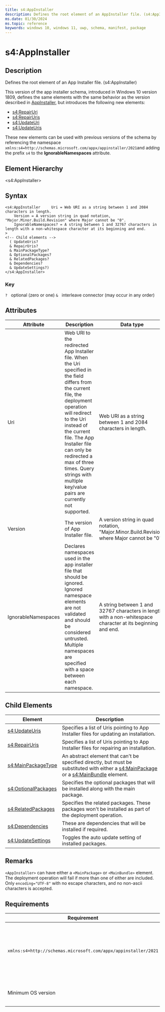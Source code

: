 ```yaml
---
title: s4:AppInstaller
description: Defines the root element of an AppInstaller file. (s4:AppInstaller)
ms.date: 01/30/2024
ms.topic: reference
keywords: windows 10, windows 11, uwp, schema, manifest, package 
---
```


# s4:AppInstaller

## Description

Defines the root element of an App Installer file. (s4:AppInstaller)

This version of the app installer schema, introduced in Windows 10 version 1809, defines the same elements with the same behavior as the version described in [AppInstaller](element-appinstaller.md), but introduces the following new elements:

* [s4:RepairUri](element-s4-repairuri.md)
* [s4:RepairUris](element-s4-repairuris.md)
* [s4:UpdateUri](element-s4-updateuri.md)
* [s4:UpdateUris](element-s4-updateuris.md)

These new elements can be used with previous versions of the schema by referencing the namespace `xmlns:s4=http://schemas.microsoft.com/appx/appinstaller/2021`and adding the prefix `s4` to the **IgnorableNamespaces** attribute.


## Element Hierarchy

&lt;s4:AppInstaller&gt;

## Syntax

```syntax
<s4:AppInstaller     Uri = Web URI as a string between 1 and 2084 characters in length.
    Version = A version string in quad notation, "Major.Minor.Build.Revision" where Major cannot be "0".
    IgnorableNamespaces? = A string between 1 and 32767 characters in length with a non-whitespace character at its beginning and end.
>
<!-- Child elements -->
  ( UpdateUris?
  & RepairUris?
  & MainPackageType?
  & OptionalPackages?
  & RelatedPackages?
  & Dependencies?
  & UpdateSettings?)
</s4:AppInstaller>
```

### Key

`?`   optional (zero or one)
`&`   interleave connector (may occur in any order)


## Attributes

| Attribute | Description | Data type | Required |
| -----------| -------------| -----------| ----------|
| Uri | Web URI to the redirected App Installer file. When the Uri specified in the field differs from the current file, the deployment operation will redirect to the Uri instead of the current file. The App Installer file can only be redirected a max of three times. Query strings with multiple key/value pairs are currently not supported. | Web URI as a string between 1 and 2084 characters in length.| Yes |
| Version | The version of App Installer file. | A version string in quad notation, "Major.Minor.Build.Revision" where Major cannot be "0".| Yes |
| IgnorableNamespaces | Declares namespaces used in the app installer file that should be ignored. Ignored namespace elements are not validated and should be considered untrusted. Multiple namespaces are specified with a space between each namespace. | A string between 1 and 32767 characters in length with a non-whitespace character at its beginning and end.| No |


## Child Elements

| Element | Description |
| -----------| -------------|
| [s4:UpdateUris](element-s4-updateuris.md) | Specifies a list of Uris pointing to App Installer files for updating an installation. |
| [s4:RepairUris](element-s4-repairuris.md) | Specifies a list of Uris pointing to App Installer files for repairing an installation. |
| [s4:MainPackageType](element-s4-mainpackagetype.md) | An abstract element that can't be specified directly, but must be substituted with either a [s4:MainPackage](element-s4-mainpackage.md) or a [s4:MainBundle](element-s4-mainbundle.md) element. |
| [s4:OptionalPackages](element-s4-optionalpackages.md) | Specifies the optional packages that will be installed along with the main package. |
| [s4:RelatedPackages](element-s4-relatedpackages.md) | Specifies the related packages. These packages won't be installed as part of the deployment operation. |
| [s4:Dependencies](element-s4-dependencies.md) | These are dependencies that will be installed if required. |
| [s4:UpdateSettings](element-s4-updatesettings.md) | Toggles the auto update setting of installed packages. |

## Remarks

`<AppInstaller>` can have either a `<MainPackage>` or `<MainBundle>` element. The deployment operation will fail if more than one of either are included.
Only `encoding="UTF-8"` with no escape characters, and no non-ascii characters is accepted.

## Requirements

| Requirement | Value |
| ---------------| -------------------------------------------------------------|
| `xmlns:s4=http://schemas.microsoft.com/appx/appinstaller/2021` | This namespace is required for features introduced in Windows version 21H2 build 22000 |
| Minimum OS version | Windows version 21H2 build 22000 |
